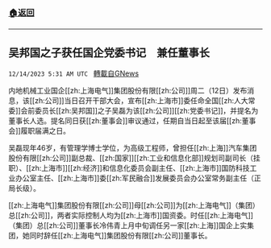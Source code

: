 ###  [:house:返回](README.md)
---


## 吴邦国之子获任国企党委书记　兼任董事长
`12/14/2023 5:31 AM UTC ` [轉載自GNews](https://gnews.org/articles/2107270)

内地机械工业国企[[zh:上海电气]]集团股份有限[[zh:公司]]周二（12日）发布消息，该[[zh:公司]]当日召开干部大会，宣布[[zh:上海市]]委任命全国[[zh:人大常委]]会前委员长[[zh:吴邦国]]之子吴磊为该[[zh:公司]][[zh:党委书记]]，并提名为董事长人选。提名同日获[[zh:董事会]]审议通过，任期自当日起至该届[[zh:董事会]]履职届满之日。

吴磊现年46岁，有管理学博士学位，为高级工程师，曾担任[[zh:上海]]汽车集团股份有限[[zh:公司]]副总裁、[[zh:国家]][[zh:工业和信息化部]]规划司副司长（挂职）、[[zh:上海市]][[zh:经济]]和信息化委员会副主任、[[zh:上海市]]国防科技工业办公室主任、[[zh:上海市]]委[[zh:军民融合]]发展委员会办公室常务副主任（正局长级）。

[[zh:上海电气]]集团股份有限[[zh:公司]]母[[zh:公司]]为[[zh:上海电气]]（集团）总[[zh:公司]]，两者实际控制人均为[[zh:上海市]]国资委。时任[[zh:上海电气]]（集团）总[[zh:公司]]董事长冷伟青上月中旬调任另一家[[zh:上海]]国企上实集团，她同时辞任[[zh:上海电气]]集团股份有限[[zh:公司]]董事长。

